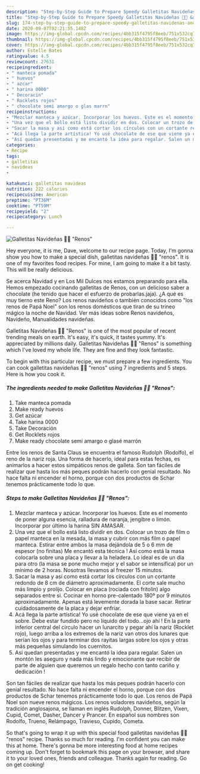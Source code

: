 ```yaml
---
description: "Step-by-Step Guide to Prepare Speedy Galletitas Navideñas 🎅🏻 &amp;#34;Renos&amp;#34;"
title: "Step-by-Step Guide to Prepare Speedy Galletitas Navideñas 🎅🏻 &amp;#34;Renos&amp;#34;"
slug: 174-step-by-step-guide-to-prepare-speedy-galletitas-navidenas-and-34-renos-and-34
date: 2020-09-07T02:21:55.148Z
image: https://img-global.cpcdn.com/recipes/4bb315f4795f8eeb/751x532cq70/galletitas-navidenas-🎅🏻-renos-foto-principal.jpg
thumbnail: https://img-global.cpcdn.com/recipes/4bb315f4795f8eeb/751x532cq70/galletitas-navidenas-🎅🏻-renos-foto-principal.jpg
cover: https://img-global.cpcdn.com/recipes/4bb315f4795f8eeb/751x532cq70/galletitas-navidenas-🎅🏻-renos-foto-principal.jpg
author: Estelle Bates
ratingvalue: 4.5
reviewcount: 27631
recipeingredient:
- " manteca pomada"
- " huevos"
- " azcar"
- " harina 0000"
- " Decoracin"
- " Rocklets rojos"
- " chocolate semi amargo o glas marrn"
recipeinstructions:
- "Mezclar manteca y azúcar. Incorporar los huevos. Este es el momento de poner alguna esencia, ralladura de naranja, jengibre o limón. Incorporar por último la harina SIN AMASAR."
- "Una vez que el bollo está listo dividir en dos. Colocar un trozo de film o papel manteca en la mesada, la masa y cubrir con más film o papel manteca. Estirar entre ambos la masa dejándola de 5 o 6 mm de espesor (no finitas) Me encantó esta técnica ! Así como está la masa colocarla sobre una placa y llevar a la heladera. Lo ideal es de un día para otro (la masa se pone mucho mejor y el sabor se intensifica) por un mínimo de 2 horas. Nosotras llevamos al freezer 15 minutos."
- "Sacar la masa y así como está cortar los círculos con un cortante redondo de 8 cm de diámetro aproximadamente. El corte sale mucho más limpio y prolijo. Colocar en placa (rociada con fritolin) algo separados entre si. Cocinar en horno pre-calentado 180º por 9 minutos aproximadamente. Apenas está levemente dorada la base sacar. Retirar cuidadosamente de la placa y dejar enfriar."
- "Acá llega la parte artística! Yo usé chocolate de ese que viene ya en el sobre. Debe estar fundido pero no líquido del todo...ojo ahí ! En la parte inferior central del círculo hacer un lunarcito y pegar ahí la nariz (Rocklet rojo), luego arriba a los extremos de la nariz van otros dos lunares que serían los ojos y para terminar dos rayitas largas sobre los ojos y otras más pequeñas simulando los cuernitos."
- "Así quedan presentadas y me encantó la idea para regalar. Salen un montón les aseguro y nada más lindo y emocionante que recibir de parte de alguien que queremos un regalo hecho con tanto cariño y dedicación !"
categories:
- Recipe
tags:
- galletitas
- navideas
- 

katakunci: galletitas navideas  
nutrition: 222 calories
recipecuisine: American
preptime: "PT36M"
cooktime: "PT59M"
recipeyield: "2"
recipecategory: Lunch

---
```



![Galletitas Navideñas 🎅🏻 &#34;Renos&#34;](https://img-global.cpcdn.com/recipes/4bb315f4795f8eeb/751x532cq70/galletitas-navidenas-🎅🏻-renos-foto-principal.jpg)

Hey everyone, it is me, Dave, welcome to our recipe page. Today, I'm gonna show you how to make a special dish, galletitas navideñas 🎅🏻 &#34;renos&#34;. It is one of my favorites food recipes. For mine, I am going to make it a bit tasty. This will be really delicious.

Se acerca Navidad y en Los Mil Dulces nos estamos preparando para ella. Hemos empezado cocinando galletitas de Renos, con un delicioso saber a chocolate (he tenido que hacer el esfuerzo de probarlas.jaja). ¿A qué es muy tierno este Reno? Los renos navideños o también conocidos como &#34;los renos de Papá Noel&#34; son los renos domésticos que tiran de su trineo mágico la noche de Navidad. Ver más ideas sobre Renos navideños, Navideño, Manualidades navideñas.

Galletitas Navideñas 🎅🏻 &#34;Renos&#34; is one of the most popular of recent trending meals on earth. It's easy, it's quick, it tastes yummy. It's appreciated by millions daily. Galletitas Navideñas 🎅🏻 &#34;Renos&#34; is something which I've loved my whole life. They are fine and they look fantastic.


To begin with this particular recipe, we must prepare a few ingredients. You can cook galletitas navideñas 🎅🏻 &#34;renos&#34; using 7 ingredients and 5 steps. Here is how you cook it.

<!--inarticleads1-->

##### The ingredients needed to make Galletitas Navideñas 🎅🏻 &#34;Renos&#34;:

1. Take  manteca pomada
1. Make ready  huevos
1. Get  azúcar
1. Take  harina 0000
1. Take  Decoración
1. Get  Rocklets rojos
1. Make ready  chocolate semi amargo o glasé marrón


Entre los renos de Santa Claus se encuentra el famoso Rudolph (Rodolfo), el reno de la nariz roja. Una forma de hacerlo, ideal para estas fechas, es animarlos a hacer estos simpáticos renos de galleta. Son tan fáciles de realizar que hasta los más peques podrán hacerlo con genial resultado. No hace falta ni encender el horno, porque con dos productos de Schar tenemos prácticamente todo lo que. 

<!--inarticleads2-->

##### Steps to make Galletitas Navideñas 🎅🏻 &#34;Renos&#34;:

1. Mezclar manteca y azúcar. Incorporar los huevos. Este es el momento de poner alguna esencia, ralladura de naranja, jengibre o limón. Incorporar por último la harina SIN AMASAR.
1. Una vez que el bollo está listo dividir en dos. Colocar un trozo de film o papel manteca en la mesada, la masa y cubrir con más film o papel manteca. Estirar entre ambos la masa dejándola de 5 o 6 mm de espesor (no finitas) Me encantó esta técnica ! Así como está la masa colocarla sobre una placa y llevar a la heladera. Lo ideal es de un día para otro (la masa se pone mucho mejor y el sabor se intensifica) por un mínimo de 2 horas. Nosotras llevamos al freezer 15 minutos.
1. Sacar la masa y así como está cortar los círculos con un cortante redondo de 8 cm de diámetro aproximadamente. El corte sale mucho más limpio y prolijo. Colocar en placa (rociada con fritolin) algo separados entre si. Cocinar en horno pre-calentado 180º por 9 minutos aproximadamente. Apenas está levemente dorada la base sacar. Retirar cuidadosamente de la placa y dejar enfriar.
1. Acá llega la parte artística! Yo usé chocolate de ese que viene ya en el sobre. Debe estar fundido pero no líquido del todo...ojo ahí ! En la parte inferior central del círculo hacer un lunarcito y pegar ahí la nariz (Rocklet rojo), luego arriba a los extremos de la nariz van otros dos lunares que serían los ojos y para terminar dos rayitas largas sobre los ojos y otras más pequeñas simulando los cuernitos.
1. Así quedan presentadas y me encantó la idea para regalar. Salen un montón les aseguro y nada más lindo y emocionante que recibir de parte de alguien que queremos un regalo hecho con tanto cariño y dedicación !


Son tan fáciles de realizar que hasta los más peques podrán hacerlo con genial resultado. No hace falta ni encender el horno, porque con dos productos de Schar tenemos prácticamente todo lo que. Los renos de Papá Noel son nueve renos mágicos. Los renos voladores navideños, según la tradición anglosajona, se llaman en inglés Rudolph, Donner, Blitzen, Vixen, Cupid, Comet, Dasher, Dancer y Prancer. En español sus nombres son Rodolfo, Trueno, Relámpago, Travieso, Cupido, Cometa. 

So that's going to wrap it up with this special food galletitas navideñas 🎅🏻 &#34;renos&#34; recipe. Thanks so much for reading. I'm confident you can make this at home. There's gonna be more interesting food at home recipes coming up. Don't forget to bookmark this page on your browser, and share it to your loved ones, friends and colleague. Thanks again for reading. Go on get cooking!
